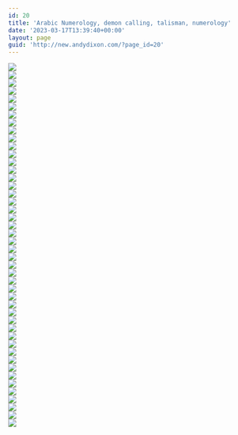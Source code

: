 ```yaml
---
id: 20
title: 'Arabic Numerology, demon calling, talisman, numerology'
date: '2023-03-17T13:39:40+00:00'
layout: page
guid: 'http://new.andydixon.com/?page_id=20'
---
```


[![](https://i0.wp.com/assets.g8x2.ldn.idrivee2-23.com/occult/Arabic%20-%20%20Numerology,%20demon%20calling,%20talisman,%20numerology/0.thumb.jpg?w=1200&ssl=1)](https://i0.wp.com/assets.g8x2.ldn.idrivee2-23.com/occult/Arabic%20-%20%20Numerology,%20demon%20calling,%20talisman,%20numerology/0.jpg?ssl=1)  
[![](https://i0.wp.com/assets.g8x2.ldn.idrivee2-23.com/occult/Arabic%20-%20%20Numerology,%20demon%20calling,%20talisman,%20numerology/01.thumb.jpg?w=1200&ssl=1)](https://i0.wp.com/assets.g8x2.ldn.idrivee2-23.com/occult/Arabic%20-%20%20Numerology,%20demon%20calling,%20talisman,%20numerology/01.jpg?ssl=1)  
[![](https://i0.wp.com/assets.g8x2.ldn.idrivee2-23.com/occult/Arabic%20-%20%20Numerology,%20demon%20calling,%20talisman,%20numerology/02.thumb.jpg?w=1200&ssl=1)](https://i0.wp.com/assets.g8x2.ldn.idrivee2-23.com/occult/Arabic%20-%20%20Numerology,%20demon%20calling,%20talisman,%20numerology/02.jpg?ssl=1)  
[![](https://i0.wp.com/assets.g8x2.ldn.idrivee2-23.com/occult/Arabic%20-%20%20Numerology,%20demon%20calling,%20talisman,%20numerology/03.thumb.jpg?w=1200&ssl=1)](https://i0.wp.com/assets.g8x2.ldn.idrivee2-23.com/occult/Arabic%20-%20%20Numerology,%20demon%20calling,%20talisman,%20numerology/03.jpg?ssl=1)  
[![](https://i0.wp.com/assets.g8x2.ldn.idrivee2-23.com/occult/Arabic%20-%20%20Numerology,%20demon%20calling,%20talisman,%20numerology/04.thumb.jpg?w=1200&ssl=1)](https://i0.wp.com/assets.g8x2.ldn.idrivee2-23.com/occult/Arabic%20-%20%20Numerology,%20demon%20calling,%20talisman,%20numerology/04.jpg?ssl=1)  
[![](https://i0.wp.com/assets.g8x2.ldn.idrivee2-23.com/occult/Arabic%20-%20%20Numerology,%20demon%20calling,%20talisman,%20numerology/05.thumb.jpg?w=1200&ssl=1)](https://i0.wp.com/assets.g8x2.ldn.idrivee2-23.com/occult/Arabic%20-%20%20Numerology,%20demon%20calling,%20talisman,%20numerology/05.jpg?ssl=1)  
[![](https://i0.wp.com/assets.g8x2.ldn.idrivee2-23.com/occult/Arabic%20-%20%20Numerology,%20demon%20calling,%20talisman,%20numerology/06.thumb.jpg?w=1200&ssl=1)](https://i0.wp.com/assets.g8x2.ldn.idrivee2-23.com/occult/Arabic%20-%20%20Numerology,%20demon%20calling,%20talisman,%20numerology/06.jpg?ssl=1)  
[![](https://i0.wp.com/assets.g8x2.ldn.idrivee2-23.com/occult/Arabic%20-%20%20Numerology,%20demon%20calling,%20talisman,%20numerology/07.thumb.jpg?w=1200&ssl=1)](https://i0.wp.com/assets.g8x2.ldn.idrivee2-23.com/occult/Arabic%20-%20%20Numerology,%20demon%20calling,%20talisman,%20numerology/07.jpg?ssl=1)  
[![](https://i0.wp.com/assets.g8x2.ldn.idrivee2-23.com/occult/Arabic%20-%20%20Numerology,%20demon%20calling,%20talisman,%20numerology/08.thumb.jpg?w=1200&ssl=1)](https://i0.wp.com/assets.g8x2.ldn.idrivee2-23.com/occult/Arabic%20-%20%20Numerology,%20demon%20calling,%20talisman,%20numerology/08.jpg?ssl=1)  
[![](https://i0.wp.com/assets.g8x2.ldn.idrivee2-23.com/occult/Arabic%20-%20%20Numerology,%20demon%20calling,%20talisman,%20numerology/09.thumb.jpg?w=1200&ssl=1)](https://i0.wp.com/assets.g8x2.ldn.idrivee2-23.com/occult/Arabic%20-%20%20Numerology,%20demon%20calling,%20talisman,%20numerology/09.jpg?ssl=1)  
[![](https://i0.wp.com/assets.g8x2.ldn.idrivee2-23.com/occult/Arabic%20-%20%20Numerology,%20demon%20calling,%20talisman,%20numerology/10.thumb.jpg?w=1200&ssl=1)](https://i0.wp.com/assets.g8x2.ldn.idrivee2-23.com/occult/Arabic%20-%20%20Numerology,%20demon%20calling,%20talisman,%20numerology/10.jpg?ssl=1)  
[![](https://i0.wp.com/assets.g8x2.ldn.idrivee2-23.com/occult/Arabic%20-%20%20Numerology,%20demon%20calling,%20talisman,%20numerology/11.thumb.jpg?w=1200&ssl=1)](https://i0.wp.com/assets.g8x2.ldn.idrivee2-23.com/occult/Arabic%20-%20%20Numerology,%20demon%20calling,%20talisman,%20numerology/11.jpg?ssl=1)  
[![](https://i0.wp.com/assets.g8x2.ldn.idrivee2-23.com/occult/Arabic%20-%20%20Numerology,%20demon%20calling,%20talisman,%20numerology/12.thumb.jpg?w=1200&ssl=1)](https://i0.wp.com/assets.g8x2.ldn.idrivee2-23.com/occult/Arabic%20-%20%20Numerology,%20demon%20calling,%20talisman,%20numerology/12.jpg?ssl=1)  
[![](https://i0.wp.com/assets.g8x2.ldn.idrivee2-23.com/occult/Arabic%20-%20%20Numerology,%20demon%20calling,%20talisman,%20numerology/13.thumb.jpg?w=1200&ssl=1)](https://i0.wp.com/assets.g8x2.ldn.idrivee2-23.com/occult/Arabic%20-%20%20Numerology,%20demon%20calling,%20talisman,%20numerology/13.jpg?ssl=1)  
[![](https://i0.wp.com/assets.g8x2.ldn.idrivee2-23.com/occult/Arabic%20-%20%20Numerology,%20demon%20calling,%20talisman,%20numerology/14.thumb.jpg?w=1200&ssl=1)](https://i0.wp.com/assets.g8x2.ldn.idrivee2-23.com/occult/Arabic%20-%20%20Numerology,%20demon%20calling,%20talisman,%20numerology/14.jpg?ssl=1)  
[![](https://i0.wp.com/assets.g8x2.ldn.idrivee2-23.com/occult/Arabic%20-%20%20Numerology,%20demon%20calling,%20talisman,%20numerology/15.thumb.jpg?w=1200&ssl=1)](https://i0.wp.com/assets.g8x2.ldn.idrivee2-23.com/occult/Arabic%20-%20%20Numerology,%20demon%20calling,%20talisman,%20numerology/15.jpg?ssl=1)  
[![](https://i0.wp.com/assets.g8x2.ldn.idrivee2-23.com/occult/Arabic%20-%20%20Numerology,%20demon%20calling,%20talisman,%20numerology/16.thumb.jpg?w=1200&ssl=1)](https://i0.wp.com/assets.g8x2.ldn.idrivee2-23.com/occult/Arabic%20-%20%20Numerology,%20demon%20calling,%20talisman,%20numerology/16.jpg?ssl=1)  
[![](https://i0.wp.com/assets.g8x2.ldn.idrivee2-23.com/occult/Arabic%20-%20%20Numerology,%20demon%20calling,%20talisman,%20numerology/17.thumb.jpg?w=1200&ssl=1)](https://i0.wp.com/assets.g8x2.ldn.idrivee2-23.com/occult/Arabic%20-%20%20Numerology,%20demon%20calling,%20talisman,%20numerology/17.jpg?ssl=1)  
[![](https://i0.wp.com/assets.g8x2.ldn.idrivee2-23.com/occult/Arabic%20-%20%20Numerology,%20demon%20calling,%20talisman,%20numerology/18.thumb.jpg?w=1200&ssl=1)](https://i0.wp.com/assets.g8x2.ldn.idrivee2-23.com/occult/Arabic%20-%20%20Numerology,%20demon%20calling,%20talisman,%20numerology/18.jpg?ssl=1)  
[![](https://i0.wp.com/assets.g8x2.ldn.idrivee2-23.com/occult/Arabic%20-%20%20Numerology,%20demon%20calling,%20talisman,%20numerology/19.thumb.jpg?w=1200&ssl=1)](https://i0.wp.com/assets.g8x2.ldn.idrivee2-23.com/occult/Arabic%20-%20%20Numerology,%20demon%20calling,%20talisman,%20numerology/19.jpg?ssl=1)  
[![](https://i0.wp.com/assets.g8x2.ldn.idrivee2-23.com/occult/Arabic%20-%20%20Numerology,%20demon%20calling,%20talisman,%20numerology/20.thumb.jpg?w=1200&ssl=1)](https://i0.wp.com/assets.g8x2.ldn.idrivee2-23.com/occult/Arabic%20-%20%20Numerology,%20demon%20calling,%20talisman,%20numerology/20.jpg?ssl=1)  
[![](https://i0.wp.com/assets.g8x2.ldn.idrivee2-23.com/occult/Arabic%20-%20%20Numerology,%20demon%20calling,%20talisman,%20numerology/21.thumb.jpg?w=1200&ssl=1)](https://i0.wp.com/assets.g8x2.ldn.idrivee2-23.com/occult/Arabic%20-%20%20Numerology,%20demon%20calling,%20talisman,%20numerology/21.jpg?ssl=1)  
[![](https://i0.wp.com/assets.g8x2.ldn.idrivee2-23.com/occult/Arabic%20-%20%20Numerology,%20demon%20calling,%20talisman,%20numerology/22.thumb.jpg?w=1200&ssl=1)](https://i0.wp.com/assets.g8x2.ldn.idrivee2-23.com/occult/Arabic%20-%20%20Numerology,%20demon%20calling,%20talisman,%20numerology/22.jpg?ssl=1)  
[![](https://i0.wp.com/assets.g8x2.ldn.idrivee2-23.com/occult/Arabic%20-%20%20Numerology,%20demon%20calling,%20talisman,%20numerology/23.thumb.jpg?w=1200&ssl=1)](https://i0.wp.com/assets.g8x2.ldn.idrivee2-23.com/occult/Arabic%20-%20%20Numerology,%20demon%20calling,%20talisman,%20numerology/23.jpg?ssl=1)  
[![](https://i0.wp.com/assets.g8x2.ldn.idrivee2-23.com/occult/Arabic%20-%20%20Numerology,%20demon%20calling,%20talisman,%20numerology/24.thumb.jpg?w=1200&ssl=1)](https://i0.wp.com/assets.g8x2.ldn.idrivee2-23.com/occult/Arabic%20-%20%20Numerology,%20demon%20calling,%20talisman,%20numerology/24.jpg?ssl=1)  
[![](https://i0.wp.com/assets.g8x2.ldn.idrivee2-23.com/occult/Arabic%20-%20%20Numerology,%20demon%20calling,%20talisman,%20numerology/25.thumb.jpg?w=1200&ssl=1)](https://i0.wp.com/assets.g8x2.ldn.idrivee2-23.com/occult/Arabic%20-%20%20Numerology,%20demon%20calling,%20talisman,%20numerology/25.jpg?ssl=1)  
[![](https://i0.wp.com/assets.g8x2.ldn.idrivee2-23.com/occult/Arabic%20-%20%20Numerology,%20demon%20calling,%20talisman,%20numerology/26.thumb.jpg?w=1200&ssl=1)](https://i0.wp.com/assets.g8x2.ldn.idrivee2-23.com/occult/Arabic%20-%20%20Numerology,%20demon%20calling,%20talisman,%20numerology/26.jpg?ssl=1)  
[![](https://i0.wp.com/assets.g8x2.ldn.idrivee2-23.com/occult/Arabic%20-%20%20Numerology,%20demon%20calling,%20talisman,%20numerology/27.thumb.jpg?w=1200&ssl=1)](https://i0.wp.com/assets.g8x2.ldn.idrivee2-23.com/occult/Arabic%20-%20%20Numerology,%20demon%20calling,%20talisman,%20numerology/27.jpg?ssl=1)  
[![](https://i0.wp.com/assets.g8x2.ldn.idrivee2-23.com/occult/Arabic%20-%20%20Numerology,%20demon%20calling,%20talisman,%20numerology/28.thumb.jpg?w=1200&ssl=1)](https://i0.wp.com/assets.g8x2.ldn.idrivee2-23.com/occult/Arabic%20-%20%20Numerology,%20demon%20calling,%20talisman,%20numerology/28.jpg?ssl=1)  
[![](https://i0.wp.com/assets.g8x2.ldn.idrivee2-23.com/occult/Arabic%20-%20%20Numerology,%20demon%20calling,%20talisman,%20numerology/29.thumb.jpg?w=1200&ssl=1)](https://i0.wp.com/assets.g8x2.ldn.idrivee2-23.com/occult/Arabic%20-%20%20Numerology,%20demon%20calling,%20talisman,%20numerology/29.jpg?ssl=1)  
[![](https://i0.wp.com/assets.g8x2.ldn.idrivee2-23.com/occult/Arabic%20-%20%20Numerology,%20demon%20calling,%20talisman,%20numerology/30.thumb.jpg?w=1200&ssl=1)](https://i0.wp.com/assets.g8x2.ldn.idrivee2-23.com/occult/Arabic%20-%20%20Numerology,%20demon%20calling,%20talisman,%20numerology/30.jpg?ssl=1)  
[![](https://i0.wp.com/assets.g8x2.ldn.idrivee2-23.com/occult/Arabic%20-%20%20Numerology,%20demon%20calling,%20talisman,%20numerology/31.thumb.jpg?w=1200&ssl=1)](https://i0.wp.com/assets.g8x2.ldn.idrivee2-23.com/occult/Arabic%20-%20%20Numerology,%20demon%20calling,%20talisman,%20numerology/31.jpg?ssl=1)  
[![](https://i0.wp.com/assets.g8x2.ldn.idrivee2-23.com/occult/Arabic%20-%20%20Numerology,%20demon%20calling,%20talisman,%20numerology/32.thumb.jpg?w=1200&ssl=1)](https://i0.wp.com/assets.g8x2.ldn.idrivee2-23.com/occult/Arabic%20-%20%20Numerology,%20demon%20calling,%20talisman,%20numerology/32.jpg?ssl=1)  
[![](https://i0.wp.com/assets.g8x2.ldn.idrivee2-23.com/occult/Arabic%20-%20%20Numerology,%20demon%20calling,%20talisman,%20numerology/33.thumb.jpg?w=1200&ssl=1)](https://i0.wp.com/assets.g8x2.ldn.idrivee2-23.com/occult/Arabic%20-%20%20Numerology,%20demon%20calling,%20talisman,%20numerology/33.jpg?ssl=1)  
[![](https://i0.wp.com/assets.g8x2.ldn.idrivee2-23.com/occult/Arabic%20-%20%20Numerology,%20demon%20calling,%20talisman,%20numerology/34.thumb.jpg?w=1200&ssl=1)](https://i0.wp.com/assets.g8x2.ldn.idrivee2-23.com/occult/Arabic%20-%20%20Numerology,%20demon%20calling,%20talisman,%20numerology/34.jpg?ssl=1)  
[![](https://i0.wp.com/assets.g8x2.ldn.idrivee2-23.com/occult/Arabic%20-%20%20Numerology,%20demon%20calling,%20talisman,%20numerology/35.thumb.jpg?w=1200&ssl=1)](https://i0.wp.com/assets.g8x2.ldn.idrivee2-23.com/occult/Arabic%20-%20%20Numerology,%20demon%20calling,%20talisman,%20numerology/35.jpg?ssl=1)  
[![](https://i0.wp.com/assets.g8x2.ldn.idrivee2-23.com/occult/Arabic%20-%20%20Numerology,%20demon%20calling,%20talisman,%20numerology/36.thumb.jpg?w=1200&ssl=1)](https://i0.wp.com/assets.g8x2.ldn.idrivee2-23.com/occult/Arabic%20-%20%20Numerology,%20demon%20calling,%20talisman,%20numerology/36.jpg?ssl=1)  
[![](https://i0.wp.com/assets.g8x2.ldn.idrivee2-23.com/occult/Arabic%20-%20%20Numerology,%20demon%20calling,%20talisman,%20numerology/37.thumb.jpg?w=1200&ssl=1)](https://i0.wp.com/assets.g8x2.ldn.idrivee2-23.com/occult/Arabic%20-%20%20Numerology,%20demon%20calling,%20talisman,%20numerology/37.jpg?ssl=1)  
[![](https://i0.wp.com/assets.g8x2.ldn.idrivee2-23.com/occult/Arabic%20-%20%20Numerology,%20demon%20calling,%20talisman,%20numerology/38.thumb.jpg?w=1200&ssl=1)](https://i0.wp.com/assets.g8x2.ldn.idrivee2-23.com/occult/Arabic%20-%20%20Numerology,%20demon%20calling,%20talisman,%20numerology/38.jpg?ssl=1)  
[![](https://i0.wp.com/assets.g8x2.ldn.idrivee2-23.com/occult/Arabic%20-%20%20Numerology,%20demon%20calling,%20talisman,%20numerology/39.thumb.jpg?w=1200&ssl=1)](https://i0.wp.com/assets.g8x2.ldn.idrivee2-23.com/occult/Arabic%20-%20%20Numerology,%20demon%20calling,%20talisman,%20numerology/39.jpg?ssl=1)  
[![](https://i0.wp.com/assets.g8x2.ldn.idrivee2-23.com/occult/Arabic%20-%20%20Numerology,%20demon%20calling,%20talisman,%20numerology/40.thumb.jpg?w=1200&ssl=1)](https://i0.wp.com/assets.g8x2.ldn.idrivee2-23.com/occult/Arabic%20-%20%20Numerology,%20demon%20calling,%20talisman,%20numerology/40.jpg?ssl=1)  
[![](https://i0.wp.com/assets.g8x2.ldn.idrivee2-23.com/occult/Arabic%20-%20%20Numerology,%20demon%20calling,%20talisman,%20numerology/41.thumb.jpg?w=1200&ssl=1)](https://i0.wp.com/assets.g8x2.ldn.idrivee2-23.com/occult/Arabic%20-%20%20Numerology,%20demon%20calling,%20talisman,%20numerology/41.jpg?ssl=1)  
[![](https://i0.wp.com/assets.g8x2.ldn.idrivee2-23.com/occult/Arabic%20-%20%20Numerology,%20demon%20calling,%20talisman,%20numerology/42.thumb.jpg?w=1200&ssl=1)](https://i0.wp.com/assets.g8x2.ldn.idrivee2-23.com/occult/Arabic%20-%20%20Numerology,%20demon%20calling,%20talisman,%20numerology/42.jpg?ssl=1)  
[![](https://i0.wp.com/assets.g8x2.ldn.idrivee2-23.com/occult/Arabic%20-%20%20Numerology,%20demon%20calling,%20talisman,%20numerology/43.thumb.jpg?w=1200&ssl=1)](https://i0.wp.com/assets.g8x2.ldn.idrivee2-23.com/occult/Arabic%20-%20%20Numerology,%20demon%20calling,%20talisman,%20numerology/43.jpg?ssl=1)  
[![](https://i0.wp.com/assets.g8x2.ldn.idrivee2-23.com/occult/Arabic%20-%20%20Numerology,%20demon%20calling,%20talisman,%20numerology/44.thumb.jpg?w=1200&ssl=1)](https://i0.wp.com/assets.g8x2.ldn.idrivee2-23.com/occult/Arabic%20-%20%20Numerology,%20demon%20calling,%20talisman,%20numerology/44.jpg?ssl=1)  
[![](https://i0.wp.com/assets.g8x2.ldn.idrivee2-23.com/occult/Arabic%20-%20%20Numerology,%20demon%20calling,%20talisman,%20numerology/45.thumb.jpg?w=1200&ssl=1)](https://i0.wp.com/assets.g8x2.ldn.idrivee2-23.com/occult/Arabic%20-%20%20Numerology,%20demon%20calling,%20talisman,%20numerology/45.jpg?ssl=1)